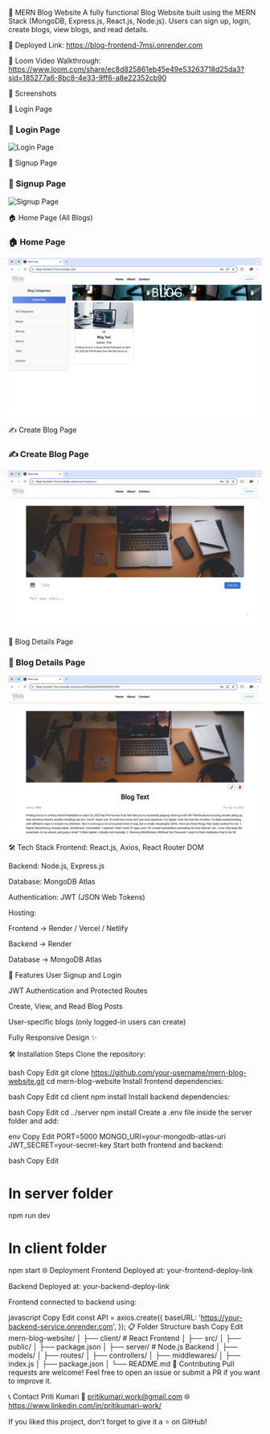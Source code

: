 📝 MERN Blog Website
A fully functional Blog Website built using the MERN Stack (MongoDB, Express.js, React.js, Node.js).
Users can sign up, login, create blogs, view blogs, and read details.

🚀 Deployed Link: https://blog-frontend-7msi.onrender.com

🎥 Loom Video Walkthrough: https://www.loom.com/share/ec8d825861eb45e49e53263718d25da3?sid=185277a6-8bc8-4e33-9ff6-a8e22352cb90

📸 Screenshots


🔐 Login Page
### 🔐 Login Page
![Login Page](./screenshots/login.png)

📝 Signup Page
### 📝 Signup Page
![Signup Page](./screenshots/signup.png)

🏠 Home Page (All Blogs)
### 🏠 Home Page
![Home Page](./screenshots/homepage.png)


✍️ Create Blog Page
### ✍️ Create Blog Page
![Create Blog Page](./screenshots/createblog.png)

📖 Blog Details Page
### 📖 Blog Details Page
![Blog Details](./screenshots/blogdetails.png)

🛠️ Tech Stack
Frontend: React.js, Axios, React Router DOM

Backend: Node.js, Express.js

Database: MongoDB Atlas

Authentication: JWT (JSON Web Tokens)

Hosting:

Frontend → Render / Vercel / Netlify

Backend → Render

Database → MongoDB Atlas

🚀 Features
User Signup and Login

JWT Authentication and Protected Routes

Create, View, and Read Blog Posts

User-specific blogs (only logged-in users can create)

Fully Responsive Design ✨

🛠️ Installation Steps
Clone the repository:

bash
Copy
Edit
git clone https://github.com/your-username/mern-blog-website.git
cd mern-blog-website
Install frontend dependencies:

bash
Copy
Edit
cd client
npm install
Install backend dependencies:

bash
Copy
Edit
cd ../server
npm install
Create a .env file inside the server folder and add:

env
Copy
Edit
PORT=5000
MONGO_URI=your-mongodb-atlas-uri
JWT_SECRET=your-secret-key
Start both frontend and backend:

bash
Copy
Edit
# In server folder
npm run dev

# In client folder
npm start
🌐 Deployment
Frontend Deployed at: your-frontend-deploy-link

Backend Deployed at: your-backend-deploy-link

Frontend connected to backend using:

javascript
Copy
Edit
const API = axios.create({
  baseURL: 'https://your-backend-service.onrender.com',
});
📋 Folder Structure
bash
Copy
Edit
mern-blog-website/
│
├── client/    # React Frontend
│   ├── src/
│   ├── public/
│   ├── package.json
│
├── server/    # Node.js Backend
│   ├── models/
│   ├── routes/
│   ├── controllers/
│   ├── middlewares/
│   ├── index.js
│   ├── package.json
│
└── README.md
🤝 Contributing
Pull requests are welcome!
Feel free to open an issue or submit a PR if you want to improve it.

📞 Contact
Priti Kumari
📧 pritikumari.work@gmail.com
🌐 https://www.linkedin.com/in/pritikumari-work/

If you liked this project, don't forget to give it a ⭐ on GitHub!


